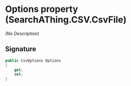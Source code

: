 # Options property (SearchAThing.CSV.CsvFile<T>)
_(No Description)_

## Signature
```csharp
public CsvOptions Options
{
    get;
    set;
}
```
